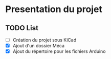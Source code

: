 # Presentation du projet

## TODO List

- [ ] Création du projet sous KiCad
- [x] Ajout d'un dossier Méca
- [x] Ajout du répertoire pour les fichiers Arduino
